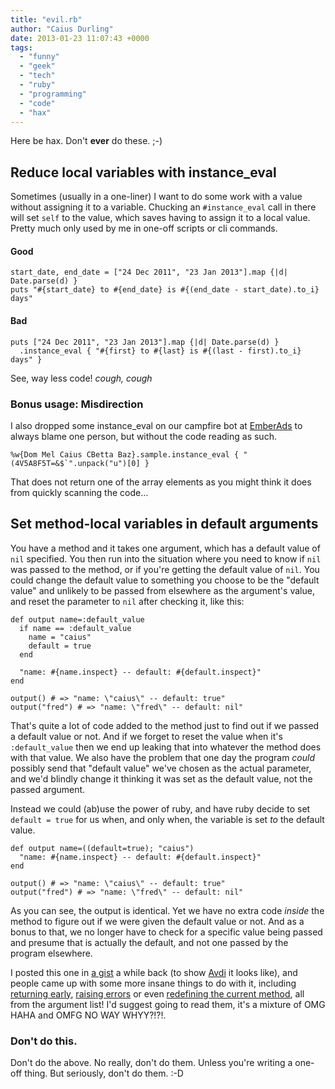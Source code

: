 ```yaml
---
title: "evil.rb"
author: "Caius Durling"
date: 2013-01-23 11:07:43 +0000
tags:
  - "funny"
  - "geek"
  - "tech"
  - "ruby"
  - "programming"
  - "code"
  - "hax"
---
```


Here be hax. Don't **ever** do these. ;-)

## Reduce local variables with instance_eval

Sometimes (usually in a one-liner) I want to do some work with a value without assigning it to a variable. Chucking an `#instance_eval` call in there will set `self` to the value, which saves having to assign it to a local value. Pretty much only used by me in one-off scripts or cli commands.

#### Good

    start_date, end_date = ["24 Dec 2011", "23 Jan 2013"].map {|d| Date.parse(d) }
    puts "#{start_date} to #{end_date} is #{(end_date - start_date).to_i} days"

#### Bad

    puts ["24 Dec 2011", "23 Jan 2013"].map {|d| Date.parse(d) }
      .instance_eval { "#{first} to #{last} is #{(last - first).to_i} days" }

See, way less code! *cough, cough*

### Bonus usage: Misdirection

I also dropped some instance_eval on our campfire bot at [EmberAds][] to always blame one person, but without the code reading as such.

[EmberAds]: https://emberads.com/

    %w{Dom Mel Caius CBetta Baz}.sample.instance_eval { "(4V5A8F5T=&$`".unpack("u")[0] }

That does not return one of the array elements as you might think it does from quickly scanning the code…

## Set method-local variables in default arguments

You have a method and it takes one argument, which has a default value of `nil` specified. You then run into the situation where you need to know if `nil` was passed to the method, or if you're getting the default value of `nil`. You could change the default value to something you choose to be the "default value" and unlikely to be passed from elsewhere as the argument's value, and reset the parameter to `nil` after checking it, like this:


    def output name=:default_value
      if name == :default_value
        name = "caius"
        default = true
      end

      "name: #{name.inspect} -- default: #{default.inspect}"
    end

    output() # => "name: \"caius\" -- default: true"
    output("fred") # => "name: \"fred\" -- default: nil"

That's quite a lot of code added to the method just to find out if we passed a default value or not. And if we forget to reset the value when it's `:default_value` then we end up leaking that into whatever the method does with that value. We also have the problem that one day the program *could* possibly send that "default value" we've chosen as the actual parameter, and we'd blindly change it thinking it was set as the default value, not the passed argument.

Instead we could (ab)use the power of ruby, and have ruby decide to set `default = true` for us when, and only when, the variable is set *to* the default value.

    def output name=((default=true); "caius")
      "name: #{name.inspect} -- default: #{default.inspect}"
    end

    output() # => "name: \"caius\" -- default: true"
    output("fred") # => "name: \"fred\" -- default: nil"

As you can see, the output is identical. Yet we have no extra code *inside* the method to figure out if we were given the default value or not. And as a bonus to that, we no longer have to check for a specific value being passed and presume that is actually the default, and not one passed by the program elsewhere.

I posted this one in [a gist][default param hack] a while back (to show [Avdi][] it looks like), and people came up with some more insane things to do with it, including [returning early][early], [raising errors][raise] or even [redefining the current method][redef], all from the argument list! I'd suggest going to read them, it's a mixture of OMG HAHA and OMFG NO WAY WHYY?!?!.

[default param hack]: https://gist.github.com/1528785
[early]: https://gist.github.com/1528785#comment-71861
[raise]: https://gist.github.com/1528785#comment-71862
[redef]: https://gist.github.com/1528785#comment-71876
[avdi]: http://avdi.org/

### Don't do this.

Don't do the above. No really, don't do them. Unless you're writing a one-off thing. But seriously, don't do them. :-D
